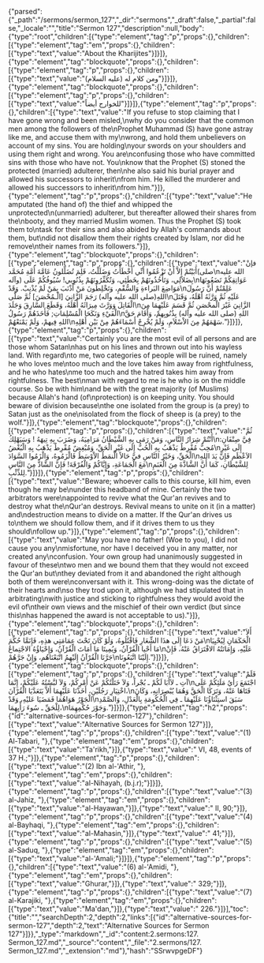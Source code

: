{"parsed":{"_path":"/sermons/sermon_127","_dir":"sermons","_draft":false,"_partial":false,"_locale":"","title":"Sermon 127","description":null,"body":{"type":"root","children":[{"type":"element","tag":"p","props":{},"children":[{"type":"element","tag":"em","props":{},"children":[{"type":"text","value":"About the Kharijites"}]}]},{"type":"element","tag":"blockquote","props":{},"children":[{"type":"element","tag":"p","props":{},"children":[{"type":"text","value":"ومن كلام له (عليه السلام)"}]}]},{"type":"element","tag":"blockquote","props":{},"children":[{"type":"element","tag":"p","props":{},"children":[{"type":"text","value":"للخوارج أيضاً"}]}]},{"type":"element","tag":"p","props":{},"children":[{"type":"text","value":"If you refuse to stop claiming that I have gone wrong and been misled,\nwhy do you consider that the common men among the followers of the\nProphet Muhammad (S) have gone astray like me, and accuse them with my\nwrong, and hold them unbelievers on account of my sins. You are holding\nyour swords on your shoulders and using them right and wrong. You are\nconfusing those who have committed sins with those who have not. You\nknow that the Prophet (S) stoned the protected (married) adulterer, then\nhe also said his burial prayer and allowed his successors to inherit\nfrom him. He killed the murderer and allowed his successors to inherit\nfrom him."}]},{"type":"element","tag":"p","props":{},"children":[{"type":"text","value":"He amputated (the hand of) the thief and whipped the unprotected\n(unmarried) adulterer, but thereafter allowed their shares from the\nbooty, and they married Muslim women. Thus the Prophet (S) took them to\ntask for their sins and also abided by Allah's commands about them, but\ndid not disallow them their rights created by Islam, nor did he remove\ntheir names from its followers."}]},{"type":"element","tag":"blockquote","props":{},"children":[{"type":"element","tag":"p","props":{},"children":[{"type":"text","value":"فإنْ أَبَيْتُمْ إِلاَّ أَنْ تَزْعُمُوا أَنِّي أَخْطَأْتُ وَضَلَلْتُ، فَلِمَ تُضَلِّلونُ عَامَّةَ أُمَّةِ مُحَمَّد(صلى\nالله عليه وآله) بِضَلاَلِي، وَتَأْخُذُونَهُمْ بِخَطَئِي، وَتُكَفِّرُونَهُمْ بِذُنُوِبي! سُيُوفُكُمْ عَلَى\nعَوَاتِقِكُمْ تَضَعُونَهَا مَوَاضِعَ البَراءةِ وَالسُّقْمِ، وَتَخْلِطُونَ مَنْ أَذْنَبَ بِمَنْ لَمْ يُذْنِبْ. وَقَدْ\nعَلِمْتُمْ أَنَّ رَسُولَ اللهِ(صلى الله عليه وآله) رَجَمَ الزَّانِيَ [الْـمُحْصَنَ] ثُمَّ صَلَّى\nعَلَيْهِ ثُمَّ وَرَّثَهُ أَهْلَهُ، وَقَتَلَ الْقَاتِلَ وَوَرَّثَ مِيرَاثَهُ أَهْلَهُ، وَقَطَعَ السَّارِقَ وَجَلَدَ\nالزَّانِيَ غَيْرَ الْمحْصَنِ ثُمَّ قَسَمَ عَلَيْهِمَا مِنَ الْفَيْءِ وَنَكَحَا الْمُسْلِمَاتِ; فَأَخَذَهُمْ رَسُولُ\nاللهِ (صلى الله عليه وآله) بِذُنُوبِهمْ، وَأَقَامَ حَقَّ اللهِ فِيهمْ، وَلَمْ يَمْنَعْهُمْ\nسَهْمَهُمْ مِنَ الاْسْلاَمِ، وَلَمْ يُخْرِجْ أَسْمَاءَهُمْ مِنْ بَيْنِ أَهْلِهِ."}]}]},{"type":"element","tag":"p","props":{},"children":[{"type":"text","value":"Certainly you are the most evil of all persons and are those whom Satan\nhas put on his lines and thrown out into his wayless land. With regard\nto me, two categories of people will be ruined, namely he who loves me\ntoo much and the love takes him away from rightfulness, and he who hates\nme too much and the hatred takes him away from rightfulness. The best\nman with regard to me is he who is on the middle course. So be with him\nand be with the great majority (of Muslims) because Allah's hand (of\nprotection) is on keeping unity. You should beware of division because\nthe one isolated from the group is (a prey) to Satan just as the one\nisolated from the flock of sheep is (a prey) to the wolf."}]},{"type":"element","tag":"blockquote","props":{},"children":[{"type":"element","tag":"p","props":{},"children":[{"type":"text","value":"ثُمَّ أَنْتُمْ شِرَارُ النَّاسِ، وَمَنْ رَمَى بِهِ الشَّيْطَانُ مَرَامِيَهُ، وَضَرَبَ بِهِ تِيهَهُ ! وَسَيَهْلِكُ\nفِيَّ صِنْفَانِ: مُحِبٌّ مُفْرِطٌ يَذْهَبُ بِهِ الْحُبُّ إِلَى غَيْرِ الْحَقِّ، وَمُبْغِضٌ مُفْرِطٌ يَذْهَبُ بِهِ الْبُغْضُ\nإِلَى غَيْرِ الْحَقِّ، وَخَيْرُ النَّاسِ فيَّ حَالاً الَّنمَطُ الاْوْسَطُ فَالْزَمُوهُ، وَالْزَمُوا السَّوَادَ\nالاَعْظَم فَإِنَّ يَدَ اللهِ مَعَ الْجَمَاعَةِ، وَإِيَّاكُمْ وَالْفُرْقَةَ! فَإِنَّ الشَّاذَّ مِنَ النَّاسِ\nلِلشَّيْطَانِ، كَمَا أَنَّ الشَّاذَّةَ مِنَ الْغَنَمِ لِلذِّئْبِ."}]}]},{"type":"element","tag":"p","props":{},"children":[{"type":"text","value":"Beware; whoever calls to this course, kill him, even though he may be\nunder this headband of mine. Certainly the two arbitrators were\nappointed to revive what the Qur'an revives and to destroy what the\nQur'an destroys. Revival means to unite on it (in a matter) and\ndestruction means to divide on a matter. If the Qur'an drives us to\nthem we should follow them, and if it drives them to us they should\nfollow up."}]},{"type":"element","tag":"p","props":{},"children":[{"type":"text","value":"May you have no father! (Woe to you), I did not cause you any\nmisfortune, nor have I deceived you in any matter, nor created any\nconfusion. Your own group had unanimously suggested in favour of these\ntwo men and we bound them that they would not exceed the Qur'an but\nthey deviated from it and abandoned the right although both of them were\nconversant with it. This wrong-doing was the dictate of their hearts and\nso they trod upon it, although we had stipulated that in arbitrating\nwith justice and sticking to rightfulness they would avoid the evil of\ntheir own views and the mischief of their own verdict (but since this\nhas happened the award is not acceptable to us)."}]},{"type":"element","tag":"blockquote","props":{},"children":[{"type":"element","tag":"p","props":{},"children":[{"type":"text","value":"أَلاَ مَنْ دَعَا إِلَى هذَا الشِّعَارِ فَاقْتُلُوهُ، وَلَوْ كَانَ تَحْتَ عِمَامَتِي هذِهِ، فَإِنَمَّا حُكِّمَ\nالْحَكَمَانِ لِيُحْيِيَا مَا أَحْيا الْقُرْآنُ، وَيُمِيتَا مَا أَمَاتَ الْقُرْآنُ، وَإِحْيَاؤُهُ الاجْتِماعُ\nعَلَيْهِ، وَإِمَاتَتُهُ الافْتَرَاقُ عَنْهُ، فَإِنْ جَرَّنَا الْقُرْآنُ إِلَيْهِمُ اتَّبَعْنَاهُم، وَإِنْ جَرَّهُمْ\nإِلَيْنَا اتَّبَعُونَا."}]}]},{"type":"element","tag":"blockquote","props":{},"children":[{"type":"element","tag":"p","props":{},"children":[{"type":"text","value":"فَلَمْ آتِ ـ لاَأَبَا لَكُمْ ـ بُجْراً، وَلاَ خَتَلْتُكُمْ عَنْ أَمْرِكُمْ، وَلاَ لبَّسْتُهُ عَلَيْكُمْ، إِنَّمَا\nاجْتَمَعَ رَأْيُ مَلَئِكُمْ عَلَى اخْتِيَارِ رَجُلَيْنِ، أَخَذْنَا عَلَيْهِمَا أَلاَّ يَتَعَدَّيَا الْقُرْآنَ،\nفَتَاهَا عَنْهُ، وَتَرَكَا الْحَقَّ وَهُمَا يُبْصِرَانِهِ، وَكَانَ الْجَوْرُ هَوَاهُمَا فَمَضَيَا عَليْهِ، وَقَدْ\nسَبَقَ استِثْنَاؤُنَا عَلَيْهِمَا ـ فِي الْحُكُومَةِ بِالْعَدْلِ، وَالصَّمْدِ لِلْحَقِّ ـ سُوءَ رَأْيِهِمَا،\nوَجَوْرَ حُكْمِهِمَا."}]}]},{"type":"element","tag":"h2","props":{"id":"alternative-sources-for-sermon-127"},"children":[{"type":"text","value":"Alternative Sources for Sermon 127"}]},{"type":"element","tag":"p","props":{},"children":[{"type":"text","value":"(1) Al-Tabari, "},{"type":"element","tag":"em","props":{},"children":[{"type":"text","value":"Ta'rikh,"}]},{"type":"text","value":" VI, 48, events of 37 H.;"}]},{"type":"element","tag":"p","props":{},"children":[{"type":"text","value":"(2) Ibn al-'Athir, "},{"type":"element","tag":"em","props":{},"children":[{"type":"text","value":"al-Nihayah, (b.j.r);"}]}]},{"type":"element","tag":"p","props":{},"children":[{"type":"text","value":"(3) al-Jahiz, "},{"type":"element","tag":"em","props":{},"children":[{"type":"text","value":"al-Hayawan,"}]},{"type":"text","value":" II, 90;"}]},{"type":"element","tag":"p","props":{},"children":[{"type":"text","value":"(4) al-Bayhaqi, "},{"type":"element","tag":"em","props":{},"children":[{"type":"text","value":"al-Mahasin,"}]},{"type":"text","value":" 41;"}]},{"type":"element","tag":"p","props":{},"children":[{"type":"text","value":"(5) al-Saduq, "},{"type":"element","tag":"em","props":{},"children":[{"type":"text","value":"al-'Amali;"}]}]},{"type":"element","tag":"p","props":{},"children":[{"type":"text","value":"(6) al-'Amidi, "},{"type":"element","tag":"em","props":{},"children":[{"type":"text","value":"Ghurar,"}]},{"type":"text","value":" 329;"}]},{"type":"element","tag":"p","props":{},"children":[{"type":"text","value":"(7) al-Karajiki, "},{"type":"element","tag":"em","props":{},"children":[{"type":"text","value":"Ma'dan,"}]},{"type":"text","value":" 226."}]}],"toc":{"title":"","searchDepth":2,"depth":2,"links":[{"id":"alternative-sources-for-sermon-127","depth":2,"text":"Alternative Sources for Sermon 127"}]}},"_type":"markdown","_id":"content:2.sermons:127. Sermon_127.md","_source":"content","_file":"2.sermons/127. Sermon_127.md","_extension":"md"},"hash":"SSrwvpgeDF"}